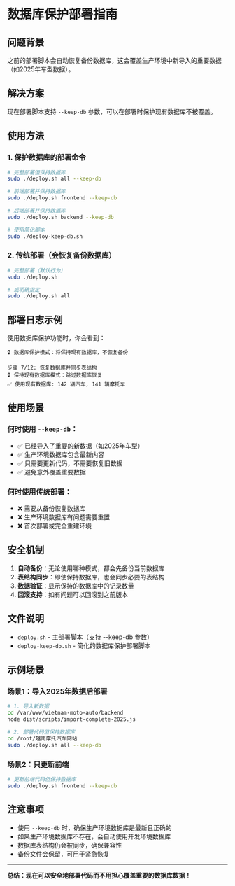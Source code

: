 # 数据库保护部署指南

## 问题背景

之前的部署脚本会自动恢复备份数据库，这会覆盖生产环境中新导入的重要数据（如2025年车型数据）。

## 解决方案

现在部署脚本支持 `--keep-db` 参数，可以在部署时保护现有数据库不被覆盖。

## 使用方法

### 1. 保护数据库的部署命令

```bash
# 完整部署但保持数据库
sudo ./deploy.sh all --keep-db

# 前端部署并保持数据库  
sudo ./deploy.sh frontend --keep-db

# 后端部署并保持数据库
sudo ./deploy.sh backend --keep-db

# 使用简化脚本
sudo ./deploy-keep-db.sh
```

### 2. 传统部署（会恢复备份数据库）

```bash
# 完整部署（默认行为）
sudo ./deploy.sh

# 或明确指定
sudo ./deploy.sh all
```

## 部署日志示例

使用数据库保护功能时，你会看到：

```
🔒 数据库保护模式：将保持现有数据库，不恢复备份

步骤 7/12: 恢复数据库并同步表结构
🔒 保持现有数据库模式：跳过数据库恢复
✅ 使用现有数据库: 142 辆汽车, 141 辆摩托车
```

## 使用场景

### 何时使用 `--keep-db`：
- ✅ 已经导入了重要的新数据（如2025年车型）
- ✅ 生产环境数据库包含最新内容
- ✅ 只需要更新代码，不需要恢复旧数据
- ✅ 避免意外覆盖重要数据

### 何时使用传统部署：
- ❌ 需要从备份恢复数据库
- ❌ 生产环境数据库有问题需要重置
- ❌ 首次部署或完全重建环境

## 安全机制

1. **自动备份**：无论使用哪种模式，都会先备份当前数据库
2. **表结构同步**：即使保持数据库，也会同步必要的表结构
3. **数据验证**：显示保持的数据库中的记录数量
4. **回滚支持**：如有问题可以回滚到之前版本

## 文件说明

- `deploy.sh` - 主部署脚本（支持 --keep-db 参数）
- `deploy-keep-db.sh` - 简化的数据库保护部署脚本

## 示例场景

### 场景1：导入2025年数据后部署
```bash
# 1. 导入新数据
cd /var/www/vietnam-moto-auto/backend
node dist/scripts/import-complete-2025.js

# 2. 部署代码但保持数据库
cd /root/越南摩托汽车网站
sudo ./deploy.sh all --keep-db
```

### 场景2：只更新前端
```bash
# 更新前端代码但保持数据库
sudo ./deploy.sh frontend --keep-db
```

## 注意事项

- 使用 `--keep-db` 时，确保生产环境数据库是最新且正确的
- 如果生产环境数据库不存在，会自动使用开发环境数据库
- 数据库表结构仍会被同步，确保兼容性
- 备份文件会保留，可用于紧急恢复

---

**总结：现在可以安全地部署代码而不用担心覆盖重要的数据库数据！**
